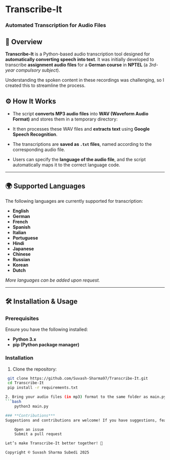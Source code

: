 # **Transcribe-It**

### **Automated Transcription for Audio Files**

## **📖 Overview**
**Transcribe-It** is a Python-based audio transcription tool designed for **automatically converting speech into text**. 
It was initially developed to transcribe **assignment audio files** for a **German course** in **NPTEL** (a *3rd-year compulsory subject*). 

Understanding the spoken content in these recordings was challenging, so I created this to streamline the process. 

## **⚙️ How It Works**
- The script **converts MP3 audio files** into **WAV (Waveform Audio Format)** and stores them in a temporary directory: 

- It then processes these WAV files and **extracts text** using **Google Speech Recognition**.  
- The transcriptions are **saved as `.txt` files**, named according to the corresponding audio file.  
- Users can specify the **language of the audio file**, and the script automatically maps it to the correct language code.  

---

## **🌍 Supported Languages**
The following languages are currently supported for transcription:  

- **English**  
- **German**  
- **French**  
- **Spanish**  
- **Italian**  
- **Portuguese**  
- **Hindi**  
- **Japanese**  
- **Chinese**  
- **Russian**  
- **Korean**  
- **Dutch**  

*More languages can be added upon request.*  

---

## **🛠️ Installation & Usage**
### **Prerequisites**
Ensure you have the following installed:  
- **Python 3.x**  
- **pip (Python package manager)**  

### **Installation**
1. Clone the repository:  
```bash
 git clone https://github.com/Suvash-Sharma97/Transcribe-It.git
 cd Transcribe-It
 pip install -r requirements.txt

2. Bring your audio files (in mp3) format to the same folder as main.py file.
```bash
    python3 main.py

### **Contributions***
Suggestions and contributions are welcome! If you have suggestions, feature requests, or find any issues, feel free to:

    Open an issue
    Submit a pull request

Let’s make Transcribe-It better together! 🚀

Copyright © Suvash Sharma Subedi 2025

